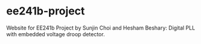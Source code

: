# ee241b-project

Website for EE241b Project by Sunjin Choi and Hesham Beshary: Digital PLL with embedded voltage droop detector.
